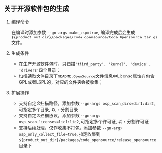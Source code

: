 


## 关于开源软件包的生成

1. 编译命令

    在编译时添加参数 `--gn-args make_osp=true`, 编译完成后会生成`${product_out_dir}/packages/code_opensource/Code_Opensource.tar.gz`文件。

2. 生成条件
    - 在生产开源软件包时，只扫描`'third_party', 'kernel', 'device', 'drivers'`四个目录；
    - 扫描读取文件目录下`README.OpenSource`文件信息中License属性有包含GPL或者LGPL的，对应的文件夹会被收集；

3. 扩展操作
    - 支持自定义扫描路径，添加参数 `--gn-args osp_scan_dirs=dir1:dir2`, 可指定多个目录, 以 `:` 分割目录
    - 支持自定义扫描协议，添加参数 `--gn-args osp_scan_licenses=lic1:lic2`, 可指定多个许可证, 以 `:` 分割许可证
    - 支持后续处理，仅作收集不打包，添加参数 `--gn-args osp_only_collect_file=true`, 指定收集到 `${product_out_dir}/packages/code_opensource/release_opensource` 目录下

